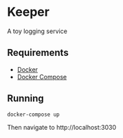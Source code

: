 # Keeper

A toy logging service

## Requirements

* [Docker](https://www.docker.com/)
* [Docker Compose](https://docs.docker.com/compose/)

## Running

```shell
docker-compose up
```
Then navigate to http://localhost:3030
